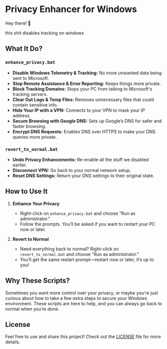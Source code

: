 # Privacy Enhancer for Windows

Hey there! 👋

this shit disables tracking on windows

## What It Do?

### `enhance_privacy.bat`

- **Disable Windows Telemetry & Tracking:** No more unwanted data being sent to Microsoft.
- **Stop Remote Assistance & Error Reporting:** Keeps things more private.
- **Block Tracking Domains:** Stops your PC from talking to Microsoft's tracking servers.
- **Clear Out Logs & Temp Files:** Removes unnecessary files that could contain sensitive info.
- **Hide Your IP with a VPN:** Connects to your VPN to mask your IP address.
- **Secure Browsing with Google DNS:** Sets up Google’s DNS for safer and faster browsing.
- **Encrypt DNS Requests:** Enables DNS over HTTPS to make your DNS queries more private.

### `revert_to_normal.bat`

- **Undo Privacy Enhancements:** Re-enable all the stuff we disabled earlier.
- **Disconnect VPN:** Go back to your normal network setup.
- **Reset DNS Settings:** Return your DNS settings to their original state.

## How to Use It

1. **Enhance Your Privacy**
   - Right-click on `enhance_privacy.bat` and choose "Run as administrator."
   - Follow the prompts. You’ll be asked if you want to restart your PC now or later.

2. **Revert to Normal**
   - Need everything back to normal? Right-click on `revert_to_normal.bat` and choose "Run as administrator."
   - You’ll get the same restart prompt—restart now or later, it’s up to you!

## Why These Scripts?

Sometimes you want more control over your privacy, or maybe you’re just curious about how to take a few extra steps to secure your Windows environment. These scripts are here to help, and you can always go back to normal when you’re done.

## License

Feel free to use and share this project! Check out the [LICENSE](LICENSE) file for more details.
